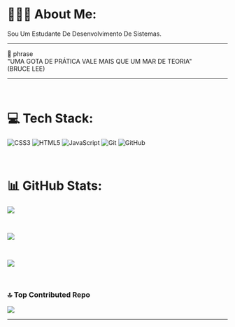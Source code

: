 # 🧑🏽‍💻 About Me:
Sou Um Estudante De Desenvolvimento De Sistemas.


------

 💭 phrase
 <br>
"UMA GOTA DE PRÁTICA VALE MAIS QUE UM MAR DE TEORIA"
<br>
(BRUCE LEE)

-----

<br>

# 💻 Tech Stack:
![CSS3](https://img.shields.io/badge/css3-%231572B6.svg?style=for-the-badge&logo=css3&logoColor=white) ![HTML5](https://img.shields.io/badge/html5-%23E34F26.svg?style=for-the-badge&logo=html5&logoColor=white) ![JavaScript](https://img.shields.io/badge/javascript-%23323330.svg?style=for-the-badge&logo=javascript&logoColor=%23F7DF1E) ![Git](https://img.shields.io/badge/git-%23F05033.svg?style=for-the-badge&logo=git&logoColor=white) ![GitHub](https://img.shields.io/badge/github-%23121011.svg?style=for-the-badge&logo=github&logoColor=white)

<br>

# 📊 GitHub Stats:
![](https://github-readme-stats.vercel.app/api?username=danilo-jds&theme=shadow_red&hide_border=false&include_all_commits=false&count_private=false)

<br/>

![](https://nirzak-streak-stats.vercel.app/?user=danilo-jds&theme=shadow_red&hide_border=false)

<br/>

![](https://github-readme-stats.vercel.app/api/top-langs/?username=danilo-jds&theme=shadow_red&hide_border=false&include_all_commits=false&count_private=false&layout=compact)

<br>

### 🔝 Top Contributed Repo
![](https://github-contributor-stats.vercel.app/api?username=danilo-jds&limit=5&theme=shadow_red&combine_all_yearly_contributions=true)

------


